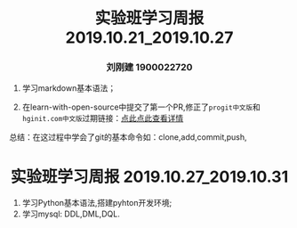  

# <center>实验班学习周报 2019.10.21_2019.10.27</center>

### <center>刘刚建 1900022720</center>

 

1. 学习markdown基本语法；

2. 在learn-with-open-source中提交了第一个PR,修正了`progit中文版`和`hginit.com中文版`过期链接：[点此点此查看详情](https://github.com/zhuangbiaowei/learn-with-open-source/pull/49)
 
总结：在这过程中学会了git的基本命令如：clone,add,commit,push,

# <center>实验班学习周报 2019.10.27_2019.10.31</center>

1. 学习Python基本语法,搭建pyhton开发环境;
2. 学习mysql: DDL,DML,DQL.